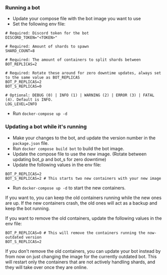 ### Running a bot
- Update your compose file with the bot image you want to use
- Set the following env file:
```dotenv
# Required: Discord token for the bot
DISCORD_TOKEN="<TOKEN>"

# Required: Amount of shards to spawn
SHARD_COUNT=8

# Required: The amount of containers to split shards between
BOT_REPLICAS=2

# Required: Rotate these around for zero downtime updates, always set to the same value as BOT_REPLICAS
BOT_P_REPLICAS=2
BOT_S_REPLICAS=0

# Optional: DEBUG (0) | INFO (1) | WARNING (2) | ERROR (3) | FATAL (4). Default is INFO.
LOG_LEVEL=INFO
```
- Run `docker-compose up -d`

### Updating a bot while it's running
- Make your changes to the bot, and update the version number in the `package.json` file.
- Run `docker compose build bot` to build the bot image.
- Update the compose file to use the new image. (Rotate between updating bot_p and bot_s for zero downtime)
- Update the following values in the env file:
```dotenv
BOT_P_REPLICAS=2
BOT_S_REPLICAS=2 # This starts two new containers with your new image
```
- Run `docker-compose up -d` to start the new containers.


If you want to, you can keep the old containers running while the new ones are up.
If the new containers crash, the old ones will act as a backup and keep the bot running.

If you want to remove the old containers, update the following values in the env file:
```dotenv
BOT_P_REPLICAS=0 # This will remove the containers running the now-outdated version
BOT_S_REPLICAS=2 
```

If you don't remove the old containers, you can update your bot instead by from now on just changing
the image for the currently outdated bot. This will restart only the containers that are not
actively handling shards, and they will take over once they are online.
